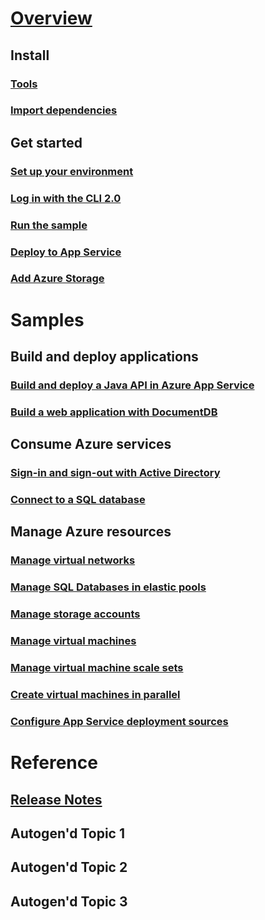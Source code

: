 # [Overview](index.md)
## Install
### [Tools](tools.md)
### [Import dependencies](download.md)
## Get started 
### [Set up your environment](get-started-intro.md)
### [Log in with the CLI 2.0](get-staretd-cli.md)
### [Run the sample](get-started-sample.md)
### [Deploy to App Service](get-started-appservice.md)
### [Add Azure Storage](get-started-storage.md)
# Samples
## Build and deploy applications 
### [Build and deploy a Java API in Azure App Service](https://docs.microsoft.com/en-us/azure/app-service-api/app-service-api-java-api-app)
### [Build a web application with DocumentDB](https://docs.microsoft.com/en-us/azure/documentdb/documentdb-java-application)
## Consume Azure services
### [Sign-in and sign-out with Active Directory](https://docs.microsoft.com/en-us/azure/active-directory/develop/active-directory-devquickstarts-webapp-java)
### [Connect to a SQL database](https://docs.microsoft.com/en-us/sql/connect/jdbc/data-source-sample)
## Manage Azure resources 
### [Manage virtual networks](manage-virtual-networks.md)
### [Manage SQL Databases in elastic pools](manage-sql-elastic-pools.md)
### [Manage storage accounts](manage-storage-accounts.md)
### [Manage virtual machines](manage-virtual-machines.md)
### [Manage virtual machine scale sets](manage-vm-scalesets.md)
### [Create virtual machines in parallel](create-vm-in-parallel.md)
### [Configure App Service deployment sources](configure-webapp-sources.md)
# Reference
## [Release Notes](release-notes.md)
## Autogen'd Topic 1
## Autogen'd Topic 2
## Autogen'd Topic 3
